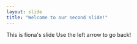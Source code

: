 ```yaml
---
layout: slide
title: "Welcome to our second slide!"
---
```

This is fiona's slide
Use the left arrow to go back!
